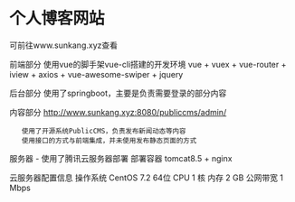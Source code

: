 # 个人博客网站
  可前往www.sunkang.xyz查看
  
前端部分
      使用vue的脚手架vue-cli搭建的开发环境
      vue + vuex + vue-router + iview + axios + vue-awesome-swiper + jquery


后台部分
      使用了springboot，主要是负责需要登录的部分内容


内容部分
       http://www.sunkang.xyz:8080/publiccms/admin/

       使用了开源系统PublicCMS，负责发布新闻动态等内容
       使用接口的方式与前端集成，并未使用发布静态页面的方式


服务器 - 使用了腾讯云服务器部署
  部署容器
  tomcat8.5 + nginx

  云服务器配置信息
    操作系统	CentOS 7.2 64位
    CPU	1 核
    内存	2 GB
    公网带宽	1 Mbps
